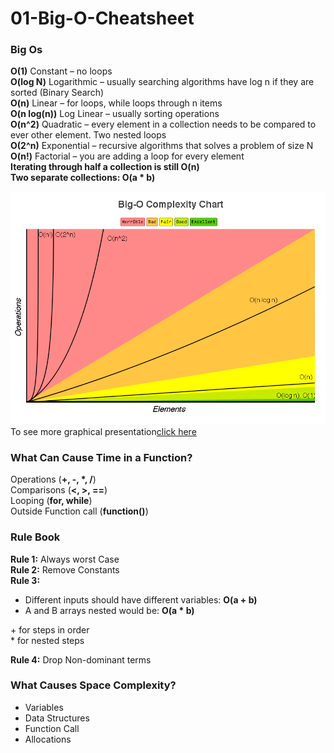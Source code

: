 # 01-Big-O-Cheatsheet

### Big Os

**O(1)** Constant – no loops<br/>
**O(log N)** Logarithmic – usually searching algorithms have log n if they are sorted (Binary Search)<br/>
**O(n)** Linear – for loops, while loops through n items<br/>
**O(n log(n))** Log Linear – usually sorting operations<br/>
**O(n^2)** Quadratic – every element in a collection needs to be compared to ever other element. Two nested loops<br/>
**O(2^n)** Exponential – recursive algorithms that solves a problem of size N<br/>
**O(n!)** Factorial – you are adding a loop for every element<br/>
**Iterating through half a collection is still O(n)**<br/>
**Two separate collections: O(a \* b)**<br/>

![interview-big-o](/src/img/big-o.png)
To see more graphical presentation[click here](https://www.bigocheatsheet.com/)

### What Can Cause Time in a Function?

Operations (**+, -, \*, /**)<br/>
Comparisons (**<, >, ==**)<br/>
Looping (**for, while**)<br/>
Outside Function call (**function()**)<br/>

### Rule Book

**Rule 1:** Always worst Case<br/>
**Rule 2:** Remove Constants<br/>
**Rule 3:**

-   Different inputs should have different variables: **O(a + b)**
-   A and B arrays nested would be: **O(a \* b)**<br/>

\+ for steps in order<br/> \* for nested steps

**Rule 4:** Drop Non-dominant terms

### What Causes Space Complexity?

-   Variables
-   Data Structures
-   Function Call
-   Allocations
